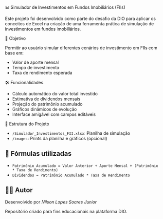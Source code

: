  📊 Simulador de Investimentos em Fundos Imobiliários (FIIs)

Este projeto foi desenvolvido como parte do desafio da DIO para aplicar os conceitos de Excel na criação de uma ferramenta prática de simulação de investimentos em fundos imobiliários.

 🧠 Objetivo

Permitir ao usuário simular diferentes cenários de investimento em FIIs com base em:
- Valor de aporte mensal
- Tempo de investimento
- Taxa de rendimento esperada

 🛠️ Funcionalidades

- Cálculo automático do valor total investido
- Estimativa de dividendos mensais
- Projeção do patrimônio acumulado
- Gráficos dinâmicos de evolução
- Interface amigável com campos editáveis

 📁 Estrutura do Projeto

- `/Simulador_Investimentos_FII.xlsx`: Planilha de simulação
- `/images`: Prints da planilha e gráficos (opcional)

## 🧮 Fórmulas utilizadas

- `Patrimônio Acumulado = Valor Anterior + Aporte Mensal + (Patrimônio * Taxa de Rendimento)`
- `Dividendos = Patrimônio Acumulado * Taxa de Rendimento`

## 🧑‍💻 Autor

Desenvolvido por *Nilson Lopes Soares Junior*  



Repositório criado para fins educacionais na plataforma DIO.
